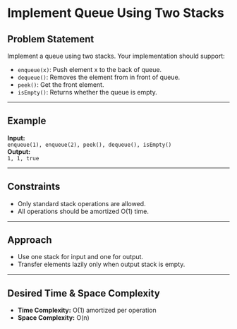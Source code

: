 # Implement Queue Using Two Stacks

## Problem Statement

Implement a queue using two stacks. Your implementation should support:

- `enqueue(x)`: Push element x to the back of queue.
- `dequeue()`: Removes the element from in front of queue.
- `peek()`: Get the front element.
- `isEmpty()`: Returns whether the queue is empty.

---

## Example

**Input:**  
`enqueue(1), enqueue(2), peek(), dequeue(), isEmpty()`  
**Output:**  
`1, 1, true`

---

## Constraints

- Only standard stack operations are allowed.
- All operations should be amortized O(1) time.

---

## Approach

- Use one stack for input and one for output.
- Transfer elements lazily only when output stack is empty.

---

## Desired Time & Space Complexity

- **Time Complexity:** O(1) amortized per operation
- **Space Complexity:** O(n)
